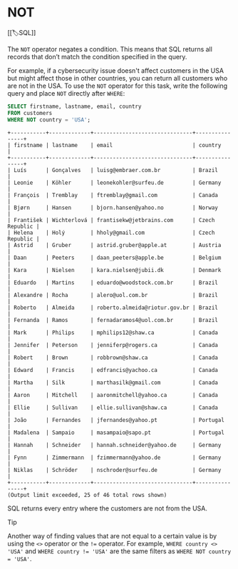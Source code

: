 
# NOT

[[🏷️SQL]]

The `NOT` operator negates a condition. This means that SQL returns all records that don’t match the condition specified in the query.

For example, if a cybersecurity issue doesn't affect customers in the USA but might affect those in other countries, you can return all customers who are not in the USA. To use the `NOT` operator for this task, write the following query and place `NOT` directly after `WHERE`:

```sql
SELECT firstname, lastname, email, country
FROM customers
WHERE NOT country = 'USA';
```

```
+-----------+-------------+-------------------------------+----------------+
| firstname | lastname    | email                         | country        |
+-----------+-------------+-------------------------------+----------------+
| Luís      | Gonçalves   | luisg@embraer.com.br          | Brazil         |
| Leonie    | Köhler      | leonekohler@surfeu.de         | Germany        |
| François  | Tremblay    | ftremblay@gmail.com           | Canada         |
| Bjørn     | Hansen      | bjorn.hansen@yahoo.no         | Norway         |
| František | Wichterlová | frantisekw@jetbrains.com      | Czech Republic |
| Helena    | Holý        | hholy@gmail.com               | Czech Republic |
| Astrid    | Gruber      | astrid.gruber@apple.at        | Austria        |
| Daan      | Peeters     | daan_peeters@apple.be         | Belgium        |
| Kara      | Nielsen     | kara.nielsen@jubii.dk         | Denmark        |
| Eduardo   | Martins     | eduardo@woodstock.com.br      | Brazil         |
| Alexandre | Rocha       | alero@uol.com.br              | Brazil         |
| Roberto   | Almeida     | roberto.almeida@riotur.gov.br | Brazil         |
| Fernanda  | Ramos       | fernadaramos4@uol.com.br      | Brazil         |
| Mark      | Philips     | mphilips12@shaw.ca            | Canada         |
| Jennifer  | Peterson    | jenniferp@rogers.ca           | Canada         |
| Robert    | Brown       | robbrown@shaw.ca              | Canada         |
| Edward    | Francis     | edfrancis@yachoo.ca           | Canada         |
| Martha    | Silk        | marthasilk@gmail.com          | Canada         |
| Aaron     | Mitchell    | aaronmitchell@yahoo.ca        | Canada         |
| Ellie     | Sullivan    | ellie.sullivan@shaw.ca        | Canada         |
| João      | Fernandes   | jfernandes@yahoo.pt           | Portugal       |
| Madalena  | Sampaio     | masampaio@sapo.pt             | Portugal       |
| Hannah    | Schneider   | hannah.schneider@yahoo.de     | Germany        |
| Fynn      | Zimmermann  | fzimmermann@yahoo.de          | Germany        |
| Niklas    | Schröder    | nschroder@surfeu.de           | Germany        |
+-----------+-------------+-------------------------------+----------------+
(Output limit exceeded, 25 of 46 total rows shown)
```

SQL returns every entry where the customers are not from the USA.

> [!tip]
> Another way of finding values that are not equal to a certain value is by using the `<>` operator or the `!=` operator. For example, `WHERE country <> 'USA'` and `WHERE country != 'USA'` are the same filters as `WHERE NOT country = 'USA'`.
